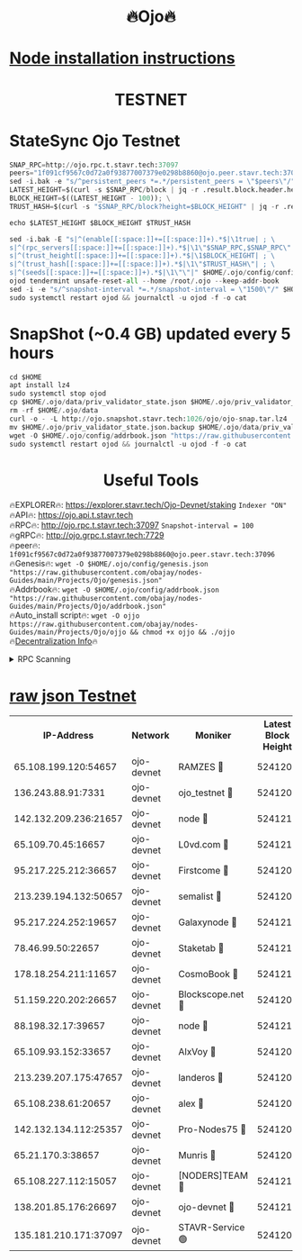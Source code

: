 <h1 align="center"> 🔥Ojo🔥</h1>

[Node installation instructions](https://github.com/obajay/nodes-Guides/tree/main/Projects/Ojo)
=

<h1 align="center"> TESTNET</h1>

# StateSync Ojo Testnet
```python
SNAP_RPC=http://ojo.rpc.t.stavr.tech:37097
peers="1f091cf9567c0d72a0f93877007379e0298b8860@ojo.peer.stavr.tech:37096"
sed -i.bak -e "s/^persistent_peers *=.*/persistent_peers = \"$peers\"/" $HOME/.ojo/config/config.toml
LATEST_HEIGHT=$(curl -s $SNAP_RPC/block | jq -r .result.block.header.height); \
BLOCK_HEIGHT=$((LATEST_HEIGHT - 100)); \
TRUST_HASH=$(curl -s "$SNAP_RPC/block?height=$BLOCK_HEIGHT" | jq -r .result.block_id.hash)

echo $LATEST_HEIGHT $BLOCK_HEIGHT $TRUST_HASH

sed -i.bak -E "s|^(enable[[:space:]]+=[[:space:]]+).*$|\1true| ; \
s|^(rpc_servers[[:space:]]+=[[:space:]]+).*$|\1\"$SNAP_RPC,$SNAP_RPC\"| ; \
s|^(trust_height[[:space:]]+=[[:space:]]+).*$|\1$BLOCK_HEIGHT| ; \
s|^(trust_hash[[:space:]]+=[[:space:]]+).*$|\1\"$TRUST_HASH\"| ; \
s|^(seeds[[:space:]]+=[[:space:]]+).*$|\1\"\"|" $HOME/.ojo/config/config.toml
ojod tendermint unsafe-reset-all --home /root/.ojo --keep-addr-book
sed -i -e "s/^snapshot-interval *=.*/snapshot-interval = \"1500\"/" $HOME/.ojo/config/app.toml
sudo systemctl restart ojod && journalctl -u ojod -f -o cat
```
# SnapShot (~0.4 GB) updated every 5 hours
```python
cd $HOME
apt install lz4
sudo systemctl stop ojod
cp $HOME/.ojo/data/priv_validator_state.json $HOME/.ojo/priv_validator_state.json.backup
rm -rf $HOME/.ojo/data
curl -o - -L http://ojo.snapshot.stavr.tech:1026/ojo/ojo-snap.tar.lz4 | lz4 -c -d - | tar -x -C $HOME/.ojo --strip-components 2
mv $HOME/.ojo/priv_validator_state.json.backup $HOME/.ojo/data/priv_validator_state.json
wget -O $HOME/.ojo/config/addrbook.json "https://raw.githubusercontent.com/obajay/nodes-Guides/main/Projects/Ojo/addrbook.json"
sudo systemctl restart ojod && journalctl -u ojod -f -o cat
```
 <h1 align="center"> Useful Tools</h1>

🔥EXPLORER🔥:        https://explorer.stavr.tech/Ojo-Devnet/staking        `Indexer "ON"` \
🔥API🔥:                     https://ojo.api.t.stavr.tech \
🔥RPC🔥:                    http://ojo.rpc.t.stavr.tech:37097              `Snapshot-interval = 100` \
🔥gRPC🔥:                  http://ojo.grpc.t.stavr.tech:7729 \
🔥peer🔥:                   `1f091cf9567c0d72a0f93877007379e0298b8860@ojo.peer.stavr.tech:37096` \
🔥Genesis🔥:    ```wget -O $HOME/.ojo/config/genesis.json "https://raw.githubusercontent.com/obajay/nodes-Guides/main/Projects/Ojo/genesis.json"``` \
🔥Addrbook🔥:    ```wget -O $HOME/.ojo/config/addrbook.json "https://raw.githubusercontent.com/obajay/nodes-Guides/main/Projects/Ojo/addrbook.json"``` \
🔥Auto_install script🔥: ```wget -O ojjo https://raw.githubusercontent.com/obajay/nodes-Guides/main/Projects/Ojo/ojjo && chmod +x ojjo && ./ojjo``` \
🔥[Decentralization Info](https://github.com/obajay/StateSync-snapshots/tree/main/Projects/Ojo/Decentralization)🔥



<details>
<summary>RPC Scanning</summary>

<h2 align="center"> We scan nodes in real time every 4 hours. And we provide the final result of RPC endpoints.
We cannot influence the operation of these nodes in any way. </h2>


```python
If Voting Power is higher than 0 --> then the Node is a validator of the network and may be subject to attack and be a potential threat to the chain.
```
```python
We marked such validators with a red symbol
```

</details>

[raw json Testnet](https://rpc-check.ojot.stavr.tech/ojot/rpc-ojot-result.json)
=


<table><tr><th>IP-Address</th><th>Network</th><th>Moniker</th><th>Latest Block Height</th><th>Earliest Block Height</th><th>Catching Up</th><th>Tx Index</th><th>Voting Power</th><th>Scan Time</th></tr><tr><td>65.108.199.120:54657</td><td>ojo-devnet</td><td>RAMZES 🔴</td><td>5241205</td><td>306156</td><td>False</td><td>on</td><td>15420</td><td>2024-02-01T23:34:13.781765212UTC</td></tr><tr><td>136.243.88.91:7331</td><td>ojo-devnet</td><td>ojo_testnet 🔴</td><td>5241206</td><td>308845</td><td>False</td><td>on</td><td>1000</td><td>2024-02-01T23:34:20.120780165UTC</td></tr><tr><td>142.132.209.236:21657</td><td>ojo-devnet</td><td>node 🔴</td><td>5241210</td><td>350001</td><td>False</td><td>on</td><td>1999</td><td>2024-02-01T23:34:37.528538225UTC</td></tr><tr><td>65.109.70.45:16657</td><td>ojo-devnet</td><td>L0vd.com 🔴</td><td>5241211</td><td>695918</td><td>False</td><td>off</td><td>998</td><td>2024-02-01T23:34:43.500443196UTC</td></tr><tr><td>95.217.225.212:36657</td><td>ojo-devnet</td><td>Firstcome 🔴</td><td>5241206</td><td>2985946</td><td>False</td><td>on</td><td>13566</td><td>2024-02-01T23:34:19.824820950UTC</td></tr><tr><td>213.239.194.132:50657</td><td>ojo-devnet</td><td>semalist 🔴</td><td>5241205</td><td>3223522</td><td>False</td><td>on</td><td>21037</td><td>2024-02-01T23:34:14.033098641UTC</td></tr><tr><td>95.217.224.252:19657</td><td>ojo-devnet</td><td>Galaxynode 🔴</td><td>5241210</td><td>3685492</td><td>False</td><td>on</td><td>11888</td><td>2024-02-01T23:34:42.539393892UTC</td></tr><tr><td>78.46.99.50:22657</td><td>ojo-devnet</td><td>Staketab 🔴</td><td>5241211</td><td>4254801</td><td>False</td><td>on</td><td>1276</td><td>2024-02-01T23:34:43.736914027UTC</td></tr><tr><td>178.18.254.211:11657</td><td>ojo-devnet</td><td>CosmoBook 🔴</td><td>5241210</td><td>4392001</td><td>False</td><td>off</td><td>1047</td><td>2024-02-01T23:34:39.841934492UTC</td></tr><tr><td>51.159.220.202:26657</td><td>ojo-devnet</td><td>Blockscope.net 🔴</td><td>5241205</td><td>4425001</td><td>False</td><td>on</td><td>1814</td><td>2024-02-01T23:34:12.923514663UTC</td></tr><tr><td>88.198.32.17:39657</td><td>ojo-devnet</td><td>node 🔴</td><td>5241210</td><td>4710001</td><td>False</td><td>on</td><td>91523</td><td>2024-02-01T23:34:40.076463144UTC</td></tr><tr><td>65.109.93.152:33657</td><td>ojo-devnet</td><td>AlxVoy 🔴</td><td>5241209</td><td>4943001</td><td>False</td><td>on</td><td>4491415</td><td>2024-02-01T23:34:37.155810689UTC</td></tr><tr><td>213.239.207.175:47657</td><td>ojo-devnet</td><td>landeros 🔴</td><td>5241208</td><td>4967924</td><td>False</td><td>off</td><td>11083</td><td>2024-02-01T23:34:30.664944792UTC</td></tr><tr><td>65.108.238.61:20657</td><td>ojo-devnet</td><td>alex 🔴</td><td>5241205</td><td>5131001</td><td>False</td><td>on</td><td>11359</td><td>2024-02-01T23:34:13.357430236UTC</td></tr><tr><td>142.132.134.112:25357</td><td>ojo-devnet</td><td>Pro-Nodes75 🔴</td><td>5241206</td><td>5141206</td><td>False</td><td>on</td><td>24651</td><td>2024-02-01T23:34:17.043221714UTC</td></tr><tr><td>65.21.170.3:38657</td><td>ojo-devnet</td><td>Munris 🔴</td><td>5241206</td><td>5141206</td><td>False</td><td>off</td><td>20123</td><td>2024-02-01T23:34:19.489203343UTC</td></tr><tr><td>65.108.227.112:15057</td><td>ojo-devnet</td><td>[NODERS]TEAM 🔴</td><td>5241211</td><td>5141210</td><td>False</td><td>off</td><td>9999</td><td>2024-02-01T23:34:42.887914586UTC</td></tr><tr><td>138.201.85.176:26697</td><td>ojo-devnet</td><td>ojo-devnet 🔴</td><td>5241211</td><td>5141211</td><td>False</td><td>on</td><td>1000024000</td><td>2024-02-01T23:34:43.160389432UTC</td></tr><tr><td>135.181.210.171:37097</td><td>ojo-devnet</td><td>STAVR-Service 🟢</td><td>5241205</td><td>5240001</td><td>False</td><td>on</td><td>0</td><td>2024-02-01T23:34:14.719470008UTC</td></tr></table>
